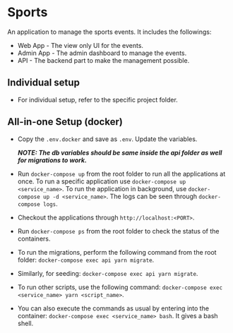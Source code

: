 # Sports

An application to manage the sports events. It includes the followings:

* Web App - The view only UI for the events.
* Admin App - The admin dashboard to manage the events.
* API - The backend part to make the management possible.

## Individual setup

* For individual setup, refer to the specific project folder.

## All-in-one Setup (docker)

* Copy the `.env.docker` and save as `.env`. Update the variables.

  **_NOTE: The db variables should be same inside the api folder as well for migrations to work._**

* Run `docker-compose up` from the root folder to run all the applications at once. To run a specific application use `docker-compose up <service_name>`. To run the application in background, use `docker-compose up -d <service_name>`. The logs can be seen through `docker-compose logs`.

* Checkout the applications through `http://localhost:<PORT>`.

* Run `docker-compose ps` from the root folder to check the status of the containers.

* To run the migrations, perform the following command from the root folder: `docker-compose exec api yarn migrate`.

* Similarly, for seeding: `docker-compose exec api yarn migrate`.

* To run other scripts, use the following command: `docker-compose exec <service_name> yarn <script_name>`.

* You can also execute the commands as usual by entering into the container: `docker-compose exec <service_name> bash`. It gives a bash shell.
